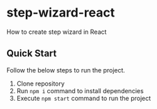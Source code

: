 # step-wizard-react
How to create step wizard in React

## Quick Start

Follow the below steps to run the project.

1. Clone repository
2. Run `npm i` command to install dependencies
3. Execute `npm start` command to run the project